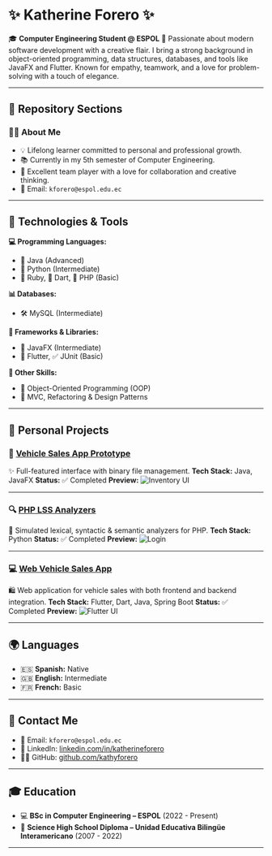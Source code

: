 # ✨ Katherine Forero ✨

🎓 **Computer Engineering Student @ ESPOL**
💖 Passionate about modern software development with a creative flair. I bring a strong background in object-oriented programming, data structures, databases, and tools like JavaFX and Flutter. Known for empathy, teamwork, and a love for problem-solving with a touch of elegance.

---

## 🌸 Repository Sections

### 💁‍♀️ About Me

* 💡 Lifelong learner committed to personal and professional growth.
* 📚 Currently in my 5th semester of Computer Engineering.
* 🤝 Excellent team player with a love for collaboration and creative thinking.
* 📧 Email: `kforero@espol.edu.ec`

---

## 🧰 Technologies & Tools

**💻 Programming Languages:**

* 🌟 Java (Advanced)
* 🐍 Python (Intermediate)
* 💎 Ruby, 🎯 Dart, 🐘 PHP (Basic)

**📊 Databases:**

* 🛠 MySQL (Intermediate)

**🌈 Frameworks & Libraries:**

* 🎨 JavaFX (Intermediate)
* 💙 Flutter, ✅ JUnit (Basic)

**🌟 Other Skills:**

* 🔄 Object-Oriented Programming (OOP)
* 🧠 MVC, Refactoring & Design Patterns

---

## 🌷 Personal Projects

### 🚗 [Vehicle Sales App Prototype](https://github.com/kathyforero/Proyecto-EstructurasDeDatos.git)

✨ Full-featured interface with binary file management.
**Tech Stack:** Java, JavaFX
**Status:** ✅ Completed
**Preview:**
![Inventory UI](path-to-your-screenshot.png)

---

### 🔍 [PHP LSS Analyzers](https://github.com/kathyforero/ProyectoPHP-AnalizadoresLSS.git)

🧪 Simulated lexical, syntactic & semantic analyzers for PHP.
**Tech Stack:** Python
**Status:** ✅ Completed
**Preview:**
![Login](path-to-your-screenshot.png)

---

### 💻 [Web Vehicle Sales App](https://github.com/kathyforero/LP-FINAL.git)

🛍 Web application for vehicle sales with both frontend and backend integration.
**Tech Stack:** Flutter, Dart, Java, Spring Boot
**Status:** ✅ Completed
**Preview:**
![Flutter UI](path-to-your-screenshot.png)

---

## 🌍 Languages

* 🇪🇸 **Spanish:** Native
* 🇬🇧 **English:** Intermediate
* 🇫🇷 **French:** Basic

---

## 💌 Contact Me

* 📧 Email: `kforero@espol.edu.ec`
* 💼 LinkedIn: [linkedin.com/in/katherineforero](https://www.linkedin.com/in/katherineforero)
* 🐱‍👤 GitHub: [github.com/kathyforero](https://github.com/kathyforero)

---

## 🎓 Education

* 💻 **BSc in Computer Engineering – ESPOL** (2022 - Present)
* 🏫 **Science High School Diploma – Unidad Educativa Bilingüe Interamericano** (2007 - 2022)

---
